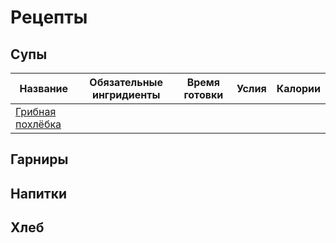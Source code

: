 # Рецепты
## Супы
| Название  | Обязательные ингридиенты  |  Время готовки | Услия  |Калории   |
|---|---|---|---|---|
| [Грибная похлёбка](shroom_soup.md) |   |   |   |   |
## Гарниры
## Напитки
## Хлеб

